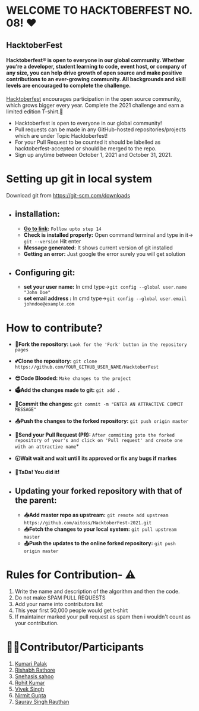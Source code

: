 # WELCOME TO HACKTOBERFEST NO. 08! ❤


## HacktoberFest

#### Hacktoberfest® is open to everyone in our global community. Whether you’re a developer, student learning to code, event host, or company of any size, you can help drive growth of open source and make positive contributions to an ever-growing community. All backgrounds and skill levels are encouraged to complete the challenge.
[Hacktoberfest](https://hacktoberfest.digitalocean.com/) encourages participation in the open source community, which grows bigger every year. Complete the 2021 challenge and earn a limited edition T-shirt.👕
<ul>
  <li>Hacktoberfest is open to everyone in our global community!</li>
  
  <li>Pull requests can be made in any GitHub-hosted repositories/projects which are under Topic Hacktoberfest!</li>
  
  <li> For your Pull Request to be counted it should be labelled as hacktoberfest-accepted or should be merged to the repo. </li>
  
  <li> Sign up anytime between October 1, 2021 and October 31, 2021. </li>
</ul>

# Setting up git in local system

Download git from https://git-scm.com/downloads

- ## installation:

  - **[Go to link](https://www.linode.com/docs/development/version-control/how-to-install-git-on-linux-mac-and-windows/):** `Follow upto step 14`
  - **Check is installed properly:** Open command terminal and type in it-> `git --version` Hit enter
  - **Message generated:** It shows current version of git installed
  - **Getting an error:** Just google the error surely you will get solution

- ## Configuring git:

  - **set your user name:** In cmd type->`git config --global user.name "John Doe"`
  - **set email address :** In cmd type->`git config --global user.email johndoe@example.com`


# How to contribute?

  - **🍴Fork the repository:** `Look for the 'Fork' button in the repository pages`

  - **💕Clone the repository:** `git clone https://github.com/YOUR_GITHUB_USER_NAME/HacktoberFest`

  - **😎Code Blooded:** `Make changes to the project`

  - **🗳Add the changes made to git:** `git add .`

  - **📝Commit the changes:** `git commit -m "ENTER AN ATTRACTIVE COMMIT MESSAGE"`

  - **📤Push the changes to the forked repository:** `git push origin master`

  - **🙏Send your Pull Request (PR):** `After commiting goto the forked repository of your's and click on 'Pull request' and create one with an attractive name`\*

  - **🕤Wait wait and wait untill its approved or fix any bugs if markes**
  - **🎉TaDa! You did it!**

- ## Updating your forked repository with that of the parent:
  - **📥Add master repo as upstream:** `git remote add upstream https://github.com/aitoss/HacktoberFest-2021.git`
  - **📥Fetch the changes to your local system:** `git pull upstream master`
  - **📤Push the updates to the online forked repository:** `git push origin master`



# Rules for Contribution- ⚠
1. Write the name and description of the algorithm and then the code.
2. Do not make SPAM PULL REQUESTS 
3. Add your name into contributors list
4. This year first 50,000 people would get t-shirt
5. If maintainer marked your pull request as spam then i wouldn't count as your contribution.



# 👨‍💻Contributor/Participants

1. [Kumari Palak](https://github.com/Palak-137)
2. [Rishabh Rathore](https://github.com/xerycks)
3. [Snehasis sahoo](https://github.com/kazukilapislazuli)
4. [Rohit Kumar](https://github.com/The-Fuse)
5. [Vivek Singh](https://github.com/thevkscode)
6. [Nirmit Gupta](https://github.com/Nirmit1910)
7. [Saurav Singh Rauthan](https://github.com/Saurav-Singh-Rauthan)
